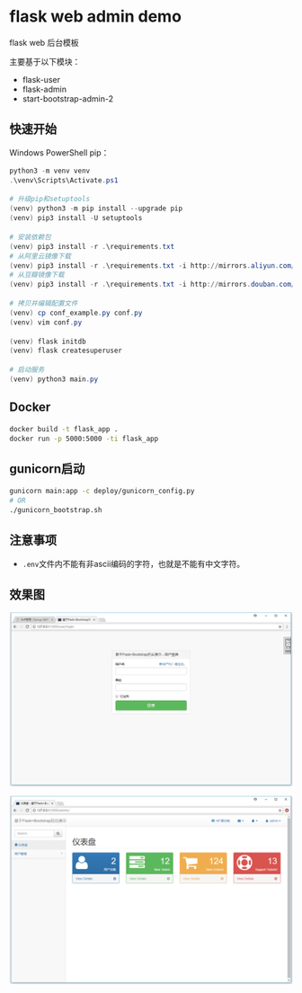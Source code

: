 # flask web admin demo

flask web 后台模板

主要基于以下模块：

- flask-user
- flask-admin
- start-bootstrap-admin-2

## 快速开始

Windows PowerShell pip：

```PowerShell
python3 -m venv venv
.\venv\Scripts\Activate.ps1

# 升级pip和setuptools
(venv) python3 -m pip install --upgrade pip
(venv) pip3 install -U setuptools

# 安装依赖包
(venv) pip3 install -r .\requirements.txt
# 从阿里云镜像下载
(venv) pip3 install -r .\requirements.txt -i http://mirrors.aliyun.com/pypi/simple/ --trusted-host mirrors.aliyun.com
# 从豆瓣镜像下载
(venv) pip3 install -r .\requirements.txt -i http://mirrors.douban.com/pypi/simple/ --trusted-host mirrors.douban.com

# 拷贝并编辑配置文件
(venv) cp conf_example.py conf.py
(venv) vim conf.py

(venv) flask initdb
(venv) flask createsuperuser

# 启动服务
(venv) python3 main.py
```

## Docker

```bash
docker build -t flask_app .
docker run -p 5000:5000 -ti flask_app 
```

## gunicorn启动

```bash
gunicorn main:app -c deploy/gunicorn_config.py
# OR
./gunicorn_bootstrap.sh
```

## 注意事项

- `.env`文件内不能有非ascii编码的字符，也就是不能有中文字符。

## 效果图

![login](screenshot/login.png)

![admin](screenshot/admin.png)
